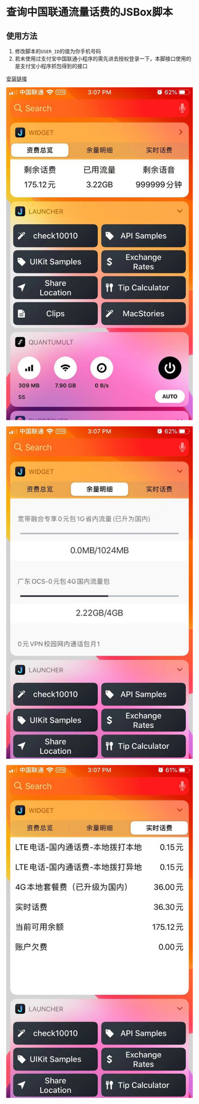 # 查询中国联通流量话费的JSBox脚本

## 使用方法

1. 修改脚本的`USER_ID`的值为你手机号码
2. 若未使用过支付宝中国联通小程序的需先进去授权登录一下，本脚接口使用的是支付宝小程序抓包得到的接口

[安装链接](https://xteko.com/redir?name=check10010&url=https://raw.githubusercontent.com/lchreal6/check10010/master/check10010.js)

![](./assets/overview.jpg)

![](./assets/flow.jpg)

![](./assets/fee.jpg)